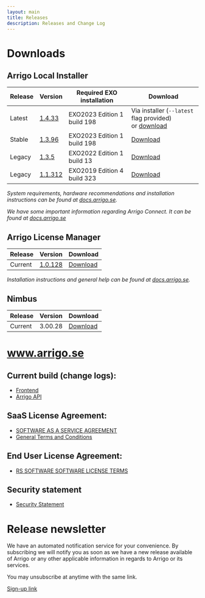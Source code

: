 ```yaml
---
layout: main
title: Releases
description: Releases and Change Log
---
```


# Downloads

## Arrigo Local Installer

| Release  | Version                                      | Required EXO installation | Download |
| -------- | -------------------------------------------- | ------------------------- | --------    
| Latest   | [1.4.33](./arrigolocalinstaller.html#1433) | EXO2023 Edition 1 build 198 | Via installer (`--latest` flag provided)<br />or [download](https://arrigo.blob.core.windows.net/arrigo/stable/ArrigoLocalInstaller-EXO2023Edition1_198-1.4.33.exe) |
| Stable   | [1.3.96](./arrigolocalinstaller.html#1396) | EXO2023 Edition 1 build 198 | [Download](https://arrigo.blob.core.windows.net/arrigo/stable/ArrigoLocalInstaller-EXO2023Edition1_198-1.3.96.exe) |
| Legacy | [1.3.5](./arrigolocalinstaller.html#135) | EXO2022 Edition 1 build 13 | [Download](https://arrigo.blob.core.windows.net/arrigo/stable/ArrigoLocalInstaller-EXO2022Edition1_13-1.3.5.exe) |
| Legacy | [1.1.312](./arrigolocalinstaller.html#11312) | EXO2019 Edition 4 build 323 | [Download](https://arrigo.blob.core.windows.net/arrigo/stable/ArrigoLocalInstaller-EXO2019Edition4_323-1.1.312.exe) |

*System requirements, hardware recommendations and installation instructions can be found at [docs.arrigo.se](https://docs.arrigo.se/Install%20and%20Configure).*

*We have some important information regarding Arrigo Connect. It can be found at [docs.arrigo.se](https://docs.arrigo.se/Troubleshooting/Arrigo%20Local/01_ArrigoConnect/)*

## Arrigo License Manager

| Release  | Version                                      |  Download |
| -------- | -------------------------------------------- |  --------------------------------- |
| Current  | [1.0.128](./arrigolicensemanager.html#10128)   |  [Download](https://arrigo.blob.core.windows.net/arrigo/stable/License-Manager-Installer.1.0.128.exe) |

*Installation instructions and general help can be found at [docs.arrigo.se](https://docs.arrigo.se/Install%20and%20Configure/02_Arrigo%20License%20Manager%20installer/).*

## Nimbus

| Release  | Version                                      |  Download |
| -------- | -------------------------------------------- |  --------------------------------- |
| Current  | 3.00.28   |  [Download](https://arrigo.blob.core.windows.net/arrigo/Nimbus-AlarmServer3.00.28-ArrigoSetup.exe) |

# www.arrigo.se

## Current build (change logs): 
- [Frontend](./frontend.html)
- [Arrigo API](./arrigoapi.html)

## SaaS License Agreement: 
- [SOFTWARE AS A SERVICE AGREEMENT](./RS_SaaS-Terms%2024-03-2021.pdf)
- [General Terms and Conditions](./2019%20-%20Eng%20IT%20Services%202014.pdf)

## End User License Agreement: 
- [RS SOFTWARE SOFTWARE LICENSE TERMS](./RS_EULA_%203-04-2021%20_for%20distributionGeneric.pdf)

## Security statement
- [Security Statement](./securitystatement.md)

# Release newsletter

We have an automated notification service for your convenience. By subscribing we will notify you as soon as we have a new release available of Arrigo or any other applicable information in regards to Arrigo or its services.

You may unsubscribe at anytime with the same link.

[Sign-up link](http://eepurl.com/hTdlmX)
